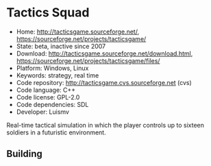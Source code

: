 # Tactics Squad

- Home: http://tacticsgame.sourceforge.net/, https://sourceforge.net/projects/tacticsgame/
- State: beta, inactive since 2007
- Download: http://tacticsgame.sourceforge.net/download.html, https://sourceforge.net/projects/tacticsgame/files/
- Platform: Windows, Linux
- Keywords: strategy, real time
- Code repository: http://tacticsgame.cvs.sourceforge.net (cvs)
- Code language: C++
- Code license: GPL-2.0
- Code dependencies: SDL
- Developer: Luismv

Real-time tactical simulation in which the player controls up to sixteen soldiers in a futuristic environment.

## Building
